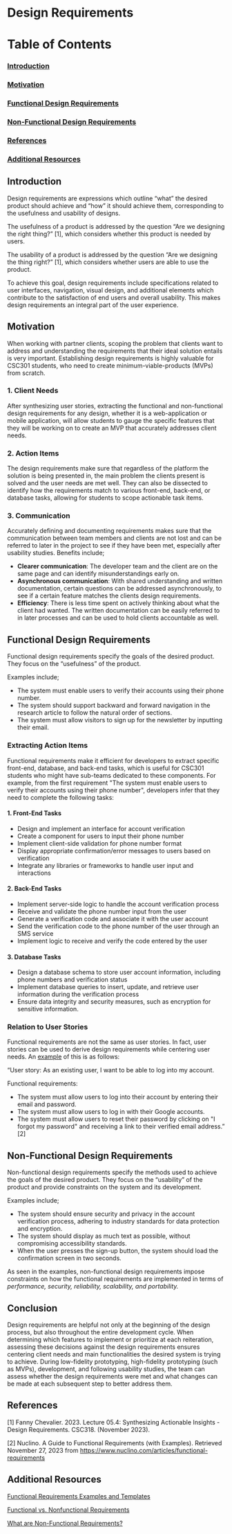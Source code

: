 # **Design Requirements**

# Table of Contents

### [Introduction](#introduction)

### [Motivation](#motivation)

### [Functional Design Requirements](#functional-design-requirements)

### [Non-Functional Design Requirements](#non-functional-design-requirements)

### [References](#references)

### [Additional Resources](#additional-resources)

## **Introduction**

Design requirements are expressions which outline “what” the desired product should achieve and “how” it should achieve them, corresponding to the usefulness and usability of designs.

The usefulness of a product is addressed by the question “Are we designing the right thing?” [1], which considers whether this product is needed by users. 

The usability of a product is addressed by the question “Are we designing the thing right?” [1], which considers whether users are able to use the product.

To achieve this goal, design requirements include specifications related to user interfaces, navigation, visual design, and additional elements which contribute to the satisfaction of end users and overall usability. This makes design requirements an integral part of the user experience.

## **Motivation**

When working with partner clients, scoping the problem that clients want to address and understanding the requirements that their ideal solution entails is very important. Establishing design requirements is highly valuable for CSC301 students, who need to create minimum-viable-products (MVPs) from scratch.

### **1. Client Needs** 

After synthesizing user stories, extracting the functional and non-functional design requirements for any design, whether it is a web-application or mobile application, will allow students to gauge the specific features that they will be working on to create an MVP that accurately addresses client needs.

### **2. Action Items**

The design requirements make sure that regardless of the platform the solution is being presented in, the main problem the clients present is solved and the user needs are met well. They can also be dissected to identify how the requirements match to various front-end, back-end, or database tasks, allowing for students to scope actionable task items.

### **3. Communication**

Accurately defining and documenting requirements makes sure that the communication between team members and clients are not lost and can be referred to later in the project to see if they have been met, especially after usability studies. Benefits include;

- **Clearer communication**: The developer team and the client are on the same page and can identify misunderstandings early on.
- **Asynchronous communication**: With shared understanding and written documentation, certain questions can be addressed asynchronously, to see if a certain feature matches the clients design requirements.
- **Efficiency**: There is less time spent on actively thinking about what the client had wanted. The written documentation can be easily referred to in later processes and can be used to hold clients accountable as well.

## **Functional Design Requirements**

Functional design requirements specify the goals of the desired product. They focus on the “usefulness” of the product.

Examples include;
- The system must enable users to verify their accounts using their phone number.
- The system should support backward and forward navigation in the research article to follow the natural order of sections.
- The system must allow visitors to sign up for the newsletter by inputting their email. 

### **Extracting Action Items**

Functional requirements make it efficient for developers to extract specific front-end, database, and back-end tasks, which is useful for CSC301 students who might have sub-teams dedicated to these components. For example, from the first requirement "The system must enable users to verify their accounts using their phone number", developers infer that they need to complete the following tasks:

#### 1. Front-End Tasks
- Design and implement an interface for account verification
- Create a component for users to input their phone number
- Implement client-side validation for phone number format
- Display appropriate confirmation/error messages to users based on verification
- Integrate any libraries or frameworks to handle user input and interactions

#### 2. Back-End Tasks
- Implement server-side logic to handle the account verification process
- Receive and validate the phone number input from the user
- Generate a verification code and associate it with the user account
- Send the verification code to the phone number of the user through an SMS service
- Implement logic to receive and verify the code entered by the user

#### 3. Database Tasks
- Design a database schema to store user account information, including phone numbers and verification status
- Implement database queries to insert, update, and retrieve user information during the verification process
- Ensure data integrity and security measures, such as encryption for sensitive information.

### **Relation to User Stories**

Functional requirements are not the same as user stories. In fact, user stories can be used to derive design requirements while centering user needs. An [example](https://www.nuclino.com/articles/functional-requirements) of this is as follows: 

“User story: As an existing user, I want to be able to log into my account.

Functional requirements:
- The system must allow users to log into their account by entering their email and password.
- The system must allow users to log in with their Google accounts.
- The system must allow users to reset their password by clicking on "I forgot my password" and receiving a link to their verified email address.” [2]

## **Non-Functional Design Requirements**

Non-functional design requirements specify the methods used to achieve the goals of the desired product. They focus on the “usability” of the product and provide constraints on the system and its development. 

Examples include;
- The system should ensure security and privacy in the account verification process, adhering to industry standards for data protection and encryption.
- The system should display as much text as possible, without compromising accessibility standards.
- When the user presses the sign-up button, the system should load the confirmation screen in two seconds.

As seen in the examples, non-functional design requirements impose constraints on how the functional requirements are implemented in terms of *performance, security, reliability, scalability, and portability.*

## Conclusion

Design requirements are helpful not only at the beginning of the design process, but also throughout the entire development cycle.  When determining which features to implement or prioritize at each reiteration, assessing these decisions against the design requirements ensures centering client needs and main functionalities the desired system is trying to achieve. During low-fidelity prototyping, high-fidelity prototyping (such as MVPs), development, and following usability studies, the team can assess whether the design requirements were met and what changes can be made at each subsequent step to better address them.

## References

[1] Fanny Chevalier. 2023. Lecture 05.4: Synthesizing Actionable Insights - Design Requirements. CSC318. (November 2023).

[2] Nuclino. A Guide to Functional Requirements (with Examples). Retrieved November 27, 2023 from https://www.nuclino.com/articles/functional-requirements 

## Additional Resources

[Functional Requirements Examples and Templates](https://www.jamasoftware.com/requirements-management-guide/writing-requirements/functional-requirements-examples-and-templates#:~:text=A%20functional%20requirement%20is%20a,details%20of%20the%20product's%20features)

[Functional vs. Nonfunctional Requirements](https://www.jamasoftware.com/requirements-management-guide/writing-requirements/functional-vs-non-functional-requirements)

[What are Non-Functional Requirements?](https://www.jamasoftware.com/requirements-management-guide/writing-requirements/how-non-functional-requirements-impact-product-development)

